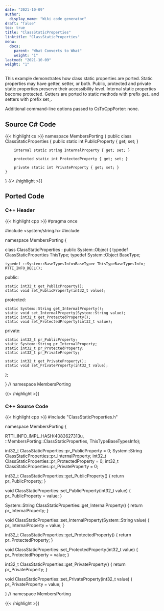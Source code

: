 ```yaml
---
date: "2021-10-09"
author:
  display_name: "Wiki code generator"
draft: "false"
toc: true
title: "ClassStaticProperties"
linktitle: "ClassStaticProperties"
menu:
  docs:
    parent: "What Converts to What"
    weight: "1"
lastmod: "2021-10-09"
weight: "1"
---
```


This example demonstrates how class static properties are ported. Static properties may have getter, setter, or both. Public, protected and private static properties preserve their accessibility level. Internal static properties become protected. Getters are ported to static methods with prefix get_ and setters with prefix set_.

Additional command-line options passed to CsToCppPorter: none.

## Source C# Code ##

{{< highlight cs >}}
namespace MembersPorting
{
    public class ClassStaticProperties
    {
        public static int PublicProperty { get; set; }

        internal static string InternalProperty { get; set; }

        protected static int ProtectedProperty { get; set; }

        private static int PrivateProperty { get; set; }
    }
}
{{< /highlight >}}

## Ported Code ##

### C++ Header ###

{{< highlight cpp >}}
#pragma once

#include <system/string.h>
#include <cstdint>

namespace MembersPorting {

class ClassStaticProperties : public System::Object
{
    typedef ClassStaticProperties ThisType;
    typedef System::Object BaseType;
    
    typedef ::System::BaseTypesInfo<BaseType> ThisTypeBaseTypesInfo;
    RTTI_INFO_DECL();
    
public:

    static int32_t get_PublicProperty();
    static void set_PublicProperty(int32_t value);
    
protected:

    static System::String get_InternalProperty();
    static void set_InternalProperty(System::String value);
    static int32_t get_ProtectedProperty();
    static void set_ProtectedProperty(int32_t value);
    
private:

    static int32_t pr_PublicProperty;
    static System::String pr_InternalProperty;
    static int32_t pr_ProtectedProperty;
    static int32_t pr_PrivateProperty;
    
    static int32_t get_PrivateProperty();
    static void set_PrivateProperty(int32_t value);
    
};

} // namespace MembersPorting



{{< /highlight >}}

### C++ Source Code ###

{{< highlight cpp >}}
#include "ClassStaticProperties.h"

namespace MembersPorting {

RTTI_INFO_IMPL_HASH(4083627313u, ::MembersPorting::ClassStaticProperties, ThisTypeBaseTypesInfo);

int32_t ClassStaticProperties::pr_PublicProperty = 0;
System::String ClassStaticProperties::pr_InternalProperty;
int32_t ClassStaticProperties::pr_ProtectedProperty = 0;
int32_t ClassStaticProperties::pr_PrivateProperty = 0;

int32_t ClassStaticProperties::get_PublicProperty()
{
    return pr_PublicProperty;
}

void ClassStaticProperties::set_PublicProperty(int32_t value)
{
    pr_PublicProperty = value;
}

System::String ClassStaticProperties::get_InternalProperty()
{
    return pr_InternalProperty;
}

void ClassStaticProperties::set_InternalProperty(System::String value)
{
    pr_InternalProperty = value;
}

int32_t ClassStaticProperties::get_ProtectedProperty()
{
    return pr_ProtectedProperty;
}

void ClassStaticProperties::set_ProtectedProperty(int32_t value)
{
    pr_ProtectedProperty = value;
}

int32_t ClassStaticProperties::get_PrivateProperty()
{
    return pr_PrivateProperty;
}

void ClassStaticProperties::set_PrivateProperty(int32_t value)
{
    pr_PrivateProperty = value;
}

} // namespace MembersPorting

{{< /highlight >}}
